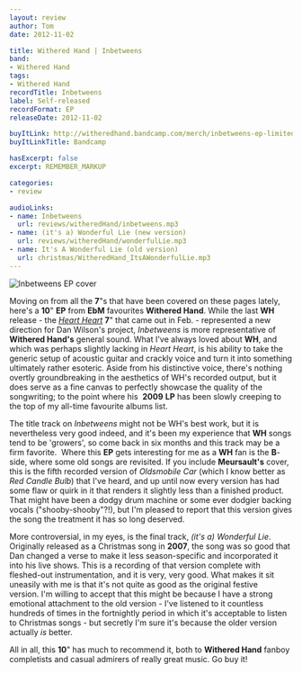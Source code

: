 ```yaml
---
layout: review
author: Tom
date: 2012-11-02

title: Withered Hand | Inbetweens
band:
- Withered Hand
tags:
- Withered Hand
recordTitle: Inbetweens
label: Self-released
recordFormat: EP
releaseDate: 2012-11-02

buyItLink: http://witheredhand.bandcamp.com/merch/inbetweens-ep-limited-edition-10inch-vinyl
buyItLinkTitle: Bandcamp

hasExcerpt: false
excerpt: REMEMBER_MARKUP

categories:
- review

audioLinks:
- name: Inbetweens
  url: reviews/witheredHand/inbetweens.mp3
- name: (it's a) Wonderful Lie (new version)
  url: reviews/witheredHand/wonderfulLie.mp3
- name: It's A Wonderful Lie (old version)
  url: christmas/WitheredHand_ItsAWonderfulLie.mp3
---
```


![Inbetweens EP cover](http://eatenbymonsters.files.wordpress.com/2012/11/withered-hand-inbetweens.png)

Moving on from all the **7**"s that have been covered on these pages lately, here's a **10**" **EP** from **EbM** favourites **Withered Hand**. While the last **WH** release - the [_Heart Heart_](http://eatenbymonsters.wordpress.com/2012/02/25/heart-heart-withered-hand/) **7**" that came out in Feb. - represented a new direction for Dan Wilson's project, _Inbetweens_ is more representative of **Withered Hand's** general sound. What I've always loved about **WH**, and which was perhaps slightly lacking in _Heart Heart_, is his ability to take the generic setup of acoustic guitar and crackly voice and turn it into something ultimately rather esoteric. Aside from his distinctive voice, there's nothing overtly groundbreaking in the aesthetics of WH's recorded output, but it does serve as a fine canvas to perfectly showcase the quality of the songwriting; to the point where his  **2009** **LP** has been slowly creeping to the top of my all-time favourite albums list.

The title track on _Inbetweens_ might not be WH's best work, but it is nevertheless very good indeed, and it's been my experience that **WH** songs tend to be 'growers', so come back in six months and this track may be a firm favorite.  Where this **EP** gets interesting for me as a **WH** fan is the **B**-side, where some old songs are revisited. If you include **Meursault's** cover, this is the fifth recorded version of _Oldsmobile Car_ (which I know better as _Red Candle Bulb_) that I've heard, and up until now every version has had some flaw or quirk in it that renders it slightly less than a finished product. That might have been a dodgy drum machine or some ever dodgier backing vocals ("shooby-shooby"?!), but I'm pleased to report that this version gives the song the treatment it has so long deserved.

More controversial, in my eyes, is the final track, _(it's a) Wonderful Lie_. Originally released as a Christmas song in **2007**, the song was so good that Dan changed a verse to make it less season-specific and incorporated it into his live shows. This is a recording of that version complete with fleshed-out instrumentation, and it is very, very good. What makes it sit uneasily with me is that it's not quite as good as the original festive version. I'm willing to accept that this might be because I have a strong emotional attachment to the old version - I've listened to it countless hundreds of times in the fortnightly period in which it's acceptable to listen to Christmas songs - but secretly I'm sure it's because the older version actually _is_ better.

All in all, this **10**" has much to recommend it, both to **Withered Hand** fanboy completists and casual admirers of really great music. Go buy it!
